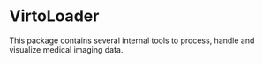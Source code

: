 # VirtoLoader

This package contains several internal tools to process, handle and visualize medical imaging data.

